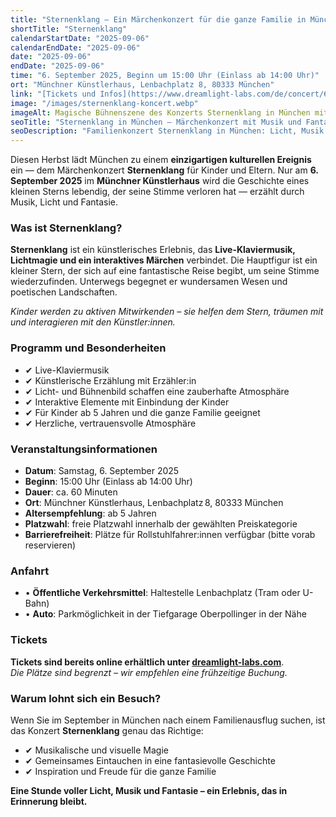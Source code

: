 ```yaml
---
title: "Sternenklang – Ein Märchenkonzert für die ganze Familie in München"
shortTitle: "Sternenklang"
calendarStartDate: "2025-09-06"
calendarEndDate: "2025-09-06"
date: "2025-09-06"
endDate: "2025-09-06"
time: "6. September 2025, Beginn um 15:00 Uhr (Einlass ab 14:00 Uhr)"
ort: "Münchner Künstlerhaus, Lenbachplatz 8, 80333 München"
link: "[Tickets und Infos](https://www.dreamlight-labs.com/de/concert/684815acbc4984a9e331b40e)"
image: "/images/sternenklang-koncert.webp"
imageAlt: Magische Bühnenszene des Konzerts Sternenklang in München mit einem Kind und Klavier
seoTitle: "Sternenklang in München – Märchenkonzert mit Musik und Fantasie für Kinder und Eltern"
seoDescription: "Familienkonzert Sternenklang in München: Licht, Musik und Märchen im Künstlerhaus am 6. September 2025. Nur eine Aufführung."
---
```


Diesen Herbst lädt München zu einem **einzigartigen kulturellen Ereignis** ein — dem Märchenkonzert **Sternenklang** für Kinder und Eltern. Nur am **6. September 2025** im **Münchner Künstlerhaus** wird die Geschichte eines kleinen Sterns lebendig, der seine Stimme verloren hat — erzählt durch Musik, Licht und Fantasie.

### Was ist Sternenklang?

**Sternenklang** ist ein künstlerisches Erlebnis, das **Live-Klaviermusik, Lichtmagie und ein interaktives Märchen** verbindet. Die Hauptfigur ist ein kleiner Stern, der sich auf eine fantastische Reise begibt, um seine Stimme wiederzufinden. Unterwegs begegnet er wundersamen Wesen und poetischen Landschaften.

_Kinder werden zu aktiven Mitwirkenden – sie helfen dem Stern, träumen mit und interagieren mit den Künstler:innen._

### Programm und Besonderheiten

- ✔ Live-Klaviermusik  
- ✔ Künstlerische Erzählung mit Erzähler:in  
- ✔ Licht- und Bühnenbild schaffen eine zauberhafte Atmosphäre  
- ✔ Interaktive Elemente mit Einbindung der Kinder  
- ✔ Für Kinder ab 5 Jahren und die ganze Familie geeignet  
- ✔ Herzliche, vertrauensvolle Atmosphäre  

### Veranstaltungsinformationen

- **Datum**: Samstag, 6. September 2025  
- **Beginn**: 15:00 Uhr (Einlass ab 14:00 Uhr)  
- **Dauer**: ca. 60 Minuten  
- **Ort**: Münchner Künstlerhaus, Lenbachplatz 8, 80333 München  
- **Altersempfehlung**: ab 5 Jahren  
- **Platzwahl**: freie Platzwahl innerhalb der gewählten Preiskategorie  
- **Barrierefreiheit**: Plätze für Rollstuhlfahrer:innen verfügbar (bitte vorab reservieren)  

### Anfahrt

- • **Öffentliche Verkehrsmittel**: Haltestelle Lenbachplatz (Tram oder U-Bahn)  
- • **Auto**: Parkmöglichkeit in der Tiefgarage Oberpollinger in der Nähe  

### Tickets

**Tickets sind bereits online erhältlich unter [dreamlight-labs.com](https://www.dreamlight-labs.com/de/concert/684815acbc4984a9e331b40e)**.  
_Die Plätze sind begrenzt – wir empfehlen eine frühzeitige Buchung._

### Warum lohnt sich ein Besuch?

Wenn Sie im September in München nach einem Familienausflug suchen, ist das Konzert **Sternenklang** genau das Richtige:  
- ✔ Musikalische und visuelle Magie  
- ✔ Gemeinsames Eintauchen in eine fantasievolle Geschichte  
- ✔ Inspiration und Freude für die ganze Familie

**Eine Stunde voller Licht, Musik und Fantasie – ein Erlebnis, das in Erinnerung bleibt.**
